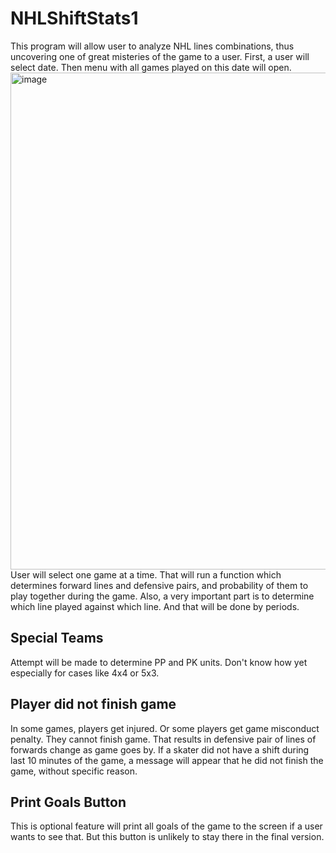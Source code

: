 # NHLShiftStats1
This program will allow user to analyze NHL lines combinations, thus uncovering one of great misteries of the game to a user. First, a user will select date. Then menu with all games played on this date will open. <img width="795" alt="image" src="https://user-images.githubusercontent.com/88174852/205549691-589d00e9-261b-4661-a04e-b20b1fb2a117.png">
User will select one game at a time. That will run a function which determines forward lines and defensive pairs, and probability of them to play together during the game. Also, a very important part is to determine which line played against which line. And that will be done by periods.

## Special Teams
Attempt will be made to determine PP and PK units. Don't know how yet especially for cases like 4x4 or 5x3. 

## Player did not finish game
In some games, players get injured. Or some players get game misconduct penalty. They cannot finish game. That results in defensive pair of lines of forwards change as game goes by. If a skater did not have a shift during last 10 minutes of the game, a message will appear that he did not finish the game, without specific reason. 

## Print Goals Button
This is optional feature will print all goals of the game to the screen if a user wants to see that. But this button is unlikely to stay there in the final version. 
